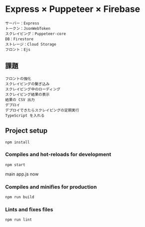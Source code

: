 # Express × Puppeteer × Firebase

```
サーバー：Express
トークン：JsonWebToken
スクレイピング：Puppeteer-core
DB：Firestore
ストレージ：Cloud Storage
フロント：Ejs
```

## 課題

```
フロントの強化
スクレイピングの繋ぎ込み
スクレイピング中のローディング
スクレイピング結果の表示
結果の CSV 出力
デプロイ
デプロイできたらスクレイピングの定期実行
TypeScript を入れる
```

## Project setup

```
npm install
```

### Compiles and hot-reloads for development

```
npm start
```

main app.js now

### Compiles and minifies for production

```
npm run build
```

### Lints and fixes files

```
npm run lint
```
